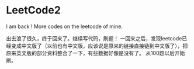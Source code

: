 # LeetCode2
I am back ! More codes on the leetcode of mine.

出去浪了很久，终于回来了。继续写代码，刷题！
一回来之后，发现leetcode已经变成中文版了（以前也有中文版，应该说是原来的链接直接链到中文版了），把原来英文版的部分资料整合了一下，有些数据好像是没有了。
从100题以后开始刷。


